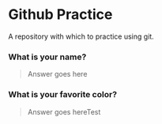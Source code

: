 # Github Practice

A repository with which to practice using git.

### What is your name?

> Answer goes here


### What is your favorite color?

> Answer goes hereTest
